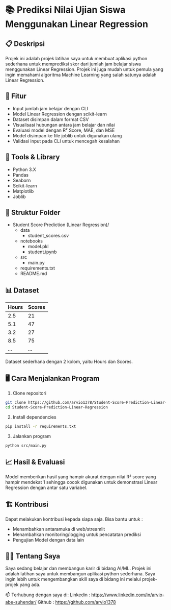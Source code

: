 # 📚 Prediksi Nilai Ujian Siswa Menggunakan Linear Regression

## 📋 Deskripsi
Projek ini adalah projek latihan saya untuk membuat aplikasi python sederhana untuk memprediksi skor dari jumlah jam belajar siswa menggunakan Linear Regression.
Projek ini juga mudah untuk pemula yang ingin memahami algoritma Machine Learning yang salah satunya adalah Linear Regression.

## 🚀 Fitur
- Input jumlah jam belajar dengan CLI
- Model Linear Regression dengan scikit-learn
- Dataset disimpan dalam format CSV
- Visualisasi hubungan antara jam belajar dan nilai
- Evaluasi model dengan R² Score, MAE, dan MSE
- Model disimpan ke file joblib untuk digunakan ulang
- Validasi input pada CLI untuk mencegah kesalahan

## 🧠 Tools & Library
- Python 3.X
- Pandas
- Seaborn
- Scikit-learn
- Matplotlib
- Joblib

## 📁 Struktur Folder
- Student Score Prediction (Linear Regression)/
  - data
      - student_scores.csv
  - notebooks
      - model.pkl
      - student.ipynb
  - src
      - main.py
  - requirements.txt
  - README.md

## 📊 Dataset

| Hours       | Scores      |
|-------------|-------------|
| 2.5         | 21          |
| 5.1         | 47          |
| 3.2         | 27          |
| 8.5         | 75          |
| ...         | ...         |

Dataset sederhana dengan 2 kolom, yaitu Hours dan Scores.

## 🖥️ Cara Menjalankan Program
1. Clone repositori
```bash
git clone https://github.com/arvio1378/Student-Score-Prediction-Linear-Regression.git
cd Student-Score-Prediction-Linear-Regression
```
2. Install dependencies
```bash
pip install -r requirements.txt
```
3. Jalankan program
```bash
python src/main.py
```

## 📈 Hasil & Evaluasi
Model memberikan hasil yang hampir akurat dengan nilai R² score yang hampir mendekat 1 sehingga cocok digunakan untuk demonstrasi Linear Regression dengan antar satu variabel.

## 🏗️ Kontribusi
Dapat melakukan kontribusi kepada siapa saja. Bisa bantu untuk :
- Menambahkan antaramuka di web/streamlit
- Menambahkan monitoring/logging untuk pencatatan prediksi
- Pengujian Model dengan data lain

## 🧑‍💻 Tentang Saya
Saya sedang belajar dan membangun karir di bidang AI/ML. Projek ini adalah latihan saya untuk membangun aplikasi python sederhana. Saya ingin lebih untuk mengembangkan skill saya di bidang ini melalui projek-projek yang ada.

📫 Terhubung dengan saya di:
Linkedin : https://www.linkedin.com/in/arvio-abe-suhendar/
Github : https://github.com/arvio1378
